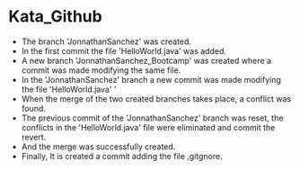# Kata_Github

- The branch 'JonnathanSanchez' was created.
- In the first commit the file 'HelloWorld.java' was added.
- A new branch 'JonnathanSanchez_Bootcamp' was created where a commit was made modifying the same file.
- In the 'JonnathanSanchez' branch a new commit was made modifying the file 'HelloWorld.java' '
- When the merge of the two created branches takes place, a conflict was found.
- The previous commit of the 'JonnathanSanchez' branch was reset, the conflicts in the 'HelloWorld.java' file were eliminated and commit the revert.
- And the merge was successfully created.
- Finally, It is created a commit adding the file .gitgnore.


